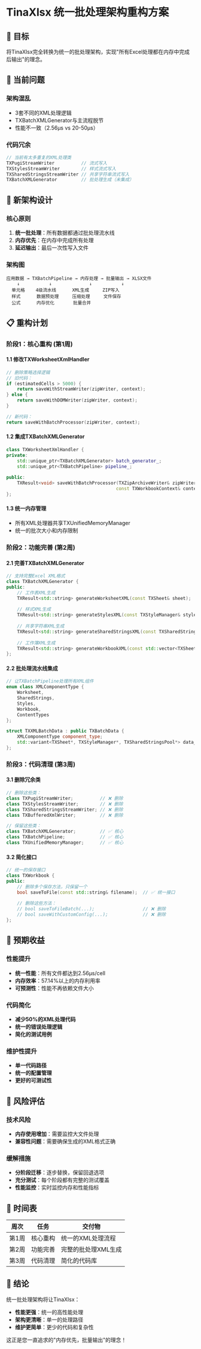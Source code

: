 # TinaXlsx 统一批处理架构重构方案

## 🎯 目标

将TinaXlsx完全转换为统一的批处理架构，实现"所有Excel处理都在内存中完成后输出"的理念。

## 🔄 当前问题

### 架构混乱
- 3套不同的XML处理逻辑
- TXBatchXMLGenerator与主流程脱节
- 性能不一致（2.56μs vs 20-50μs）

### 代码冗余
```cpp
// 当前有太多重复的XML处理类
TXPugiStreamWriter          // 流式写入
TXStylesStreamWriter        // 样式流式写入
TXSharedStringsStreamWriter // 共享字符串流式写入
TXBatchXMLGenerator         // 批处理生成（未集成）
```

## 🚀 新架构设计

### 核心原则
1. **统一批处理**：所有数据都通过批处理流水线
2. **内存优先**：在内存中完成所有处理
3. **延迟输出**：最后一次性写入文件

### 架构图
```
应用数据 → TXBatchPipeline → 内存处理 → 批量输出 → XLSX文件
    ↓           ↓              ↓           ↓
  单元格    4级流水线      XML生成     ZIP写入
  样式      数据预处理     压缩处理     文件保存
  公式      内存优化       批量合并
```

## 📋 重构计划

### 阶段1：核心重构 (第1周)

#### 1.1 修改TXWorksheetXmlHandler
```cpp
// 删除策略选择逻辑
// 旧代码：
if (estimatedCells > 5000) {
    return saveWithStreamWriter(zipWriter, context);
} else {
    return saveWithDOMWriter(zipWriter, context);
}

// 新代码：
return saveWithBatchProcessor(zipWriter, context);
```

#### 1.2 集成TXBatchXMLGenerator
```cpp
class TXWorksheetXmlHandler {
private:
    std::unique_ptr<TXBatchXMLGenerator> batch_generator_;
    std::unique_ptr<TXBatchPipeline> pipeline_;
    
public:
    TXResult<void> saveWithBatchProcessor(TXZipArchiveWriter& zipWriter, 
                                         const TXWorkbookContext& context);
};
```

#### 1.3 统一内存管理
- 所有XML处理器共享TXUnifiedMemoryManager
- 统一的批次大小和内存限制

### 阶段2：功能完善 (第2周)

#### 2.1 完善TXBatchXMLGenerator
```cpp
// 支持完整Excel XML格式
class TXBatchXMLGenerator {
public:
    // 工作表XML生成
    TXResult<std::string> generateWorksheetXML(const TXSheet& sheet);
    
    // 样式XML生成
    TXResult<std::string> generateStylesXML(const TXStyleManager& styles);
    
    // 共享字符串XML生成
    TXResult<std::string> generateSharedStringsXML(const TXSharedStringsPool& pool);
    
    // 工作簿XML生成
    TXResult<std::string> generateWorkbookXML(const std::vector<TXSheet*>& sheets);
};
```

#### 2.2 批处理流水线集成
```cpp
// 让TXBatchPipeline处理所有XML组件
enum class XMLComponentType {
    Worksheet,
    SharedStrings,
    Styles,
    Workbook,
    ContentTypes
};

struct TXXMLBatchData : public TXBatchData {
    XMLComponentType component_type;
    std::variant<TXSheet*, TXStyleManager*, TXSharedStringsPool*> data_source;
};
```

### 阶段3：代码清理 (第3周)

#### 3.1 删除冗余类
```cpp
// 删除这些类：
class TXPugiStreamWriter;          // ❌ 删除
class TXStylesStreamWriter;        // ❌ 删除  
class TXSharedStringsStreamWriter; // ❌ 删除
class TXBufferedXmlWriter;         // ❌ 删除

// 保留这些类：
class TXBatchXMLGenerator;         // ✅ 核心
class TXBatchPipeline;             // ✅ 核心
class TXUnifiedMemoryManager;      // ✅ 核心
```

#### 3.2 简化接口
```cpp
// 统一的保存接口
class TXWorkbook {
public:
    // 删除多个保存方法，只保留一个
    bool saveToFile(const std::string& filename);  // ✅ 统一接口
    
    // 删除这些方法：
    // bool saveToFileBatch(...);                  // ❌ 删除
    // bool saveWithCustomConfig(...);             // ❌ 删除
};
```

## 🎯 预期收益

### 性能提升
- **统一性能**：所有文件都达到2.56μs/cell
- **内存效率**：57.14%以上的内存利用率
- **可预测性**：性能不再依赖文件大小

### 代码简化
- **减少50%的XML处理代码**
- **统一的错误处理逻辑**
- **简化的测试用例**

### 维护性提升
- **单一代码路径**
- **统一的配置管理**
- **更好的可测试性**

## 🚨 风险评估

### 技术风险
- **内存使用增加**：需要监控大文件处理
- **兼容性问题**：需要确保生成的XML格式正确

### 缓解措施
- **分阶段迁移**：逐步替换，保留回退选项
- **充分测试**：每个阶段都有完整的测试覆盖
- **性能监控**：实时监控内存和性能指标

## 📅 时间表

| 周次 | 任务 | 交付物 |
|------|------|--------|
| 第1周 | 核心重构 | 统一的XML处理流程 |
| 第2周 | 功能完善 | 完整的批处理XML生成 |
| 第3周 | 代码清理 | 简化的代码库 |

## 🎉 结论

统一批处理架构将让TinaXlsx：
- **性能更强**：统一的高性能处理
- **架构更清晰**：单一的处理路径
- **维护更简单**：更少的代码和复杂性

这正是您一直追求的"内存优先，批量输出"的理念！
